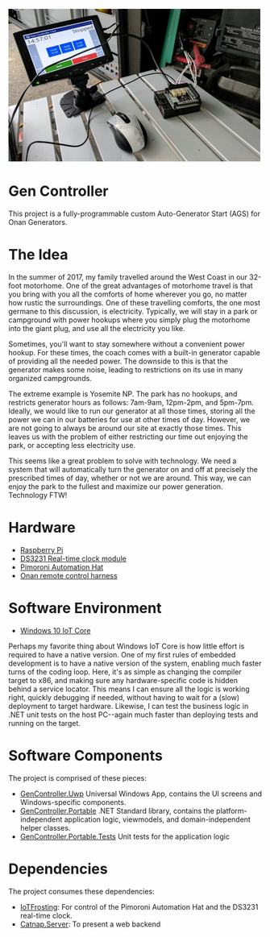 ![GenController in action](Resources/GenController-500x.jpg)

# Gen Controller

This project is a fully-programmable custom Auto-Generator Start (AGS) for Onan Generators.

# The Idea

In the summer of 2017, my family travelled around the West Coast in our 32-foot motorhome. One of the great advantages of motorhome travel is that you bring with you all the comforts of home wherever you go, no matter how rustic the surroundings. One of these travelling comforts, the one most germane to this discussion, is electricity. Typically, we will stay in a park or campground with power hookups where you simply plug the motorhome into the giant plug, and use all the electricity you like. 

Sometimes, you'll want to stay somewhere without a convenient power hookup. For these times, the coach comes with a built-in generator capable of providing all the needed power. The downside to this is that the generator makes some noise, leading to restrictions on its use in many organized campgrounds. 

The extreme example is Yosemite NP. The park has no hookups, and restricts generator hours as follows: 7am-9am, 12pm-2pm, and 5pm-7pm. Ideally, we would like to run our generator at all those times, storing all the power we can in our batteries for use at other times of day. However, we are not going to always be around our site at exactly those times. This leaves us with the problem of either restricting our time out enjoying the park, or accepting less electricity use.

This seems like a great problem to solve with technology. We need a system that will automatically turn the generator on and off at precisely the prescribed times of day, whether or not we are around. This way, we can enjoy the park to the fullest and maximize our power generation. Technology FTW!

# Hardware 

* [Raspberry Pi](https://www.adafruit.com/category/105)
* [DS3231 Real-time clock module](https://www.adafruit.com/product/3013)
* [Pimoroni Automation Hat](https://www.adafruit.com/product/3289)
* [Onan remote control harness](https://www.rvupgradestore.com/Onan-Remote-Control-Panels-Wiring-Harness-p/55-8685.htm)

# Software Environment

* [Windows 10 IoT Core](https://developer.microsoft.com/en-us/windows/iot)

Perhaps my favorite thing about Windows IoT Core is how little effort is required to have a native version. One of my first rules of embedded development is to have a native version of the system, enabling much faster turns of the coding loop. Here, it's as simple as changing the compiler target to x86, and making sure any hardware-specific code is hidden behind a service locator. This means I can ensure all the logic is working right, quickly debugging if needed, without having to wait for a (slow) deployment to target hardware. Likewise, I can test the business logic in .NET unit tests on the host PC--again much faster than deploying tests and running on the target.

# Software Components

The project is comprised of these pieces:

* [GenController.Uwp](./GenController.Uwp) Universal Windows App, contains the UI screens and Windows-specific components.
* [GenController.Portable](./GenController.Portable) .NET Standard library, contains the platform-independent application logic, viewmodels, and domain-independent helper classes.
* [GenController.Portable.Tests](./GenController.Portable.Tests) Unit tests for the application logic

# Dependencies

The project consumes these dependencies:

* [IoTFrosting](https://github.com/jcoliz/Iot-Frosting): For control of the Pimoroni Automation Hat and the DS3231 real-time clock.
* [Catnap.Server](https://github.com/jcoliz/Catnap.Server): To present a web backend